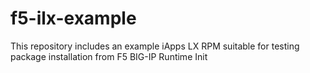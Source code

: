 # f5-ilx-example
This repository includes an example iApps LX RPM suitable for testing package installation from F5 BIG-IP Runtime Init
